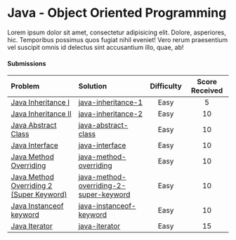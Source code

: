 # Java - Object Oriented Programming
Lorem ipsum dolor sit amet, consectetur adipisicing elit. Dolore, asperiores, hic. Temporibus possimus quos fugiat nihil eveniet! Vero rerum praesentium vel suscipit omnis id delectus sint accusantium illo, quae, ab!

#### Submissions
| Problem | Solution | Difficulty | Score Received |
| :--- | :--- | :---: | :---: |
| [Java Inheritance I](https://www.hackerrank.com/challenges/java-inheritance-1) | [java-inheritance-1](java-inheritance-1/Solution.java) | Easy | 5 |
| [Java Inheritance II](https://www.hackerrank.com/challenges/java-inheritance-2) | [java-inheritance-2](java-inheritance-2/Solution.java) | Easy | 10 |
| [Java Abstract Class](https://www.hackerrank.com/challenges/java-abstract-class) | [java-abstract-class](java-abstract-class/Solution.java) | Easy | 10 |
| [Java Interface](https://www.hackerrank.com/challenges/java-interface) | [java-interface](java-interface/Solution.java) | Easy | 10 |
| [Java Method Overriding](https://www.hackerrank.com/challenges/java-method-overriding) | [java-method-overriding](java-method-overriding/Solution.java) | Easy | 10 |
| [Java Method Overriding 2 (Super Keyword)](https://www.hackerrank.com/challenges/java-method-overriding-2-super-keyword) | [java-method-overriding-2-super-keyword](java-method-overriding-2-super-keyword/Solution.java) | Easy | 10 |
| [Java Instanceof keyword](https://www.hackerrank.com/challenges/java-instanceof-keyword) | [java-instanceof-keyword](java-instanceof-keyword/Solution.java) | Easy | 10 |
| [Java Iterator](https://www.hackerrank.com/challenges/java-iterator) | [java-iterator](java-iterator/Solution.java) | Easy | 15 |
